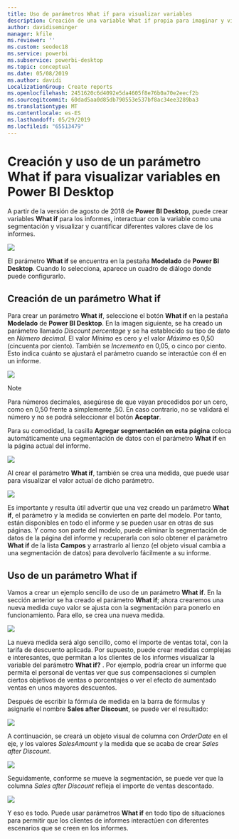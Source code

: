 ```yaml
---
title: Uso de parámetros What if para visualizar variables
description: Creación de una variable What if propia para imaginar y visualizar variables en informes de Power BI
author: davidiseminger
manager: kfile
ms.reviewer: ''
ms.custom: seodec18
ms.service: powerbi
ms.subservice: powerbi-desktop
ms.topic: conceptual
ms.date: 05/08/2019
ms.author: davidi
LocalizationGroup: Create reports
ms.openlocfilehash: 2451620c6d4092e5da4605f8e76b0a70e2eecf2b
ms.sourcegitcommit: 60dad5aa0d85db790553e537bf8ac34ee3289ba3
ms.translationtype: MT
ms.contentlocale: es-ES
ms.lasthandoff: 05/29/2019
ms.locfileid: "65513479"
---
```

# <a name="create-and-use-a-what-if-parameter-to-visualize-variables-in-power-bi-desktop"></a>Creación y uso de un parámetro What if para visualizar variables en Power BI Desktop
A partir de la versión de agosto de 2018 de **Power BI Desktop**, puede crear variables **What if** para los informes, interactuar con la variable como una segmentación y visualizar y cuantificar diferentes valores clave de los informes.

![](media/desktop-what-if/what-if_01.png)

El parámetro **What if** se encuentra en la pestaña **Modelado** de **Power BI Desktop**. Cuando lo selecciona, aparece un cuadro de diálogo donde puede configurarlo.

## <a name="creating-a-what-if-parameter"></a>Creación de un parámetro What if
Para crear un parámetro **What if**, seleccione el botón **What if** en la pestaña **Modelado** de **Power BI Desktop**. En la imagen siguiente, se ha creado un parámetro llamado *Discount percentage* y se ha establecido su tipo de dato en *Número decimal*. El valor *Mínimo* es cero y el valor *Máximo* es 0,50 (cincuenta por ciento). También se *Incremento* en 0,05, o cinco por ciento. Esto indica cuánto se ajustará el parámetro cuando se interactúe con él en un informe.

![](media/desktop-what-if/what-if_02.png)

> [!NOTE]
> Para números decimales, asegúrese de que vayan precedidos por un cero, como en 0,50 frente a simplemente ,50. En caso contrario, no se validará el número y no se podrá seleccionar el botón **Aceptar**.
> 
> 

Para su comodidad, la casilla **Agregar segmentación en esta página** coloca automáticamente una segmentación de datos con el parámetro **What if** en la página actual del informe.

![](media/desktop-what-if/what-if_03.png)

Al crear el parámetro **What if**, también se crea una medida, que puede usar para visualizar el valor actual de dicho parámetro.

![](media/desktop-what-if/what-if_04.png)

Es importante y resulta útil advertir que una vez creado un parámetro **What if**, el parámetro y la medida se convierten en parte del modelo. Por tanto, están disponibles en todo el informe y se pueden usar en otras de sus páginas. Y como son parte del modelo, puede eliminar la segmentación de datos de la página del informe y recuperarla con solo obtener el parámetro **What if** de la lista **Campos** y arrastrarlo al lienzo (el objeto visual cambia a una segmentación de datos) para devolverlo fácilmente a su informe.

## <a name="using-a-what-if-parameter"></a>Uso de un parámetro What if
Vamos a crear un ejemplo sencillo de uso de un parámetro **What if**. En la sección anterior se ha creado el parámetro **What if**; ahora crearemos una nueva medida cuyo valor se ajusta con la segmentación para ponerlo en funcionamiento. Para ello, se crea una nueva medida.

![](media/desktop-what-if/what-if_05.png)

La nueva medida será algo sencillo, como el importe de ventas total, con la tarifa de descuento aplicada. Por supuesto, puede crear medidas complejas e interesantes, que permitan a los clientes de los informes visualizar la variable del parámetro **What if?** . Por ejemplo, podría crear un informe que permita el personal de ventas ver que sus compensaciones si cumplen ciertos objetivos de ventas o porcentajes o ver el efecto de aumentado ventas en unos mayores descuentos.

Después de escribir la fórmula de medida en la barra de fórmulas y asignarle el nombre **Sales after Discount**, se puede ver el resultado:

![](media/desktop-what-if/what-if_06.png)

A continuación, se creará un objeto visual de columna con *OrderDate* en el eje, y los valores *SalesAmount* y la medida que se acaba de crear *Sales after Discount*.

![](media/desktop-what-if/what-if_07.png)

Seguidamente, conforme se mueve la segmentación, se puede ver que la columna *Sales after Discount* refleja el importe de ventas descontado.

![](media/desktop-what-if/what-if_08.png)

Y eso es todo. Puede usar parámetros **What if** en todo tipo de situaciones para permitir que los clientes de informes interactúen con diferentes escenarios que se creen en los informes.

